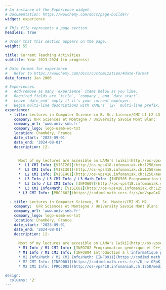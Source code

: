 ```yaml
---
# An instance of the Experience widget.
# Documentation: https://wowchemy.com/docs/page-builder/
widget: experience

# This file represents a page section.
headless: true

# Order that this section appears on the page.
weight: 55

title: Current Teaching Activities
subtitle: Year 2023-2024 (in progress)

# Date format for experience
#   Refer to https://wowchemy.com/docs/customization/#date-format
date_format: Jan 2006

# Experiences.
#   Add/remove as many `experience` items below as you like.
#   Required fields are `title`, `company`, and `date_start`.
#   Leave `date_end` empty if it's your current employer.
#   Begin multi-line descriptions with YAML's `|2-` multi-line prefix.
experience:
  - title: Lectures in Computer Science in B. Sc. Licence/CMI L1 L2 L3
    company: UFR Sciences et Montagne / University Savoie Mont Blanc
    company_url: 'www.univ-smb.fr'
    company_logo: logo-usmb-wo-txt
    location: Chambéry, France
    date_start: '2023-09-01'
    date_end: '2024-08-01'
    description: |2-

      
      Most of my lectures are accesible on LAMA's [wiki](http://os-vps418.infomaniak.ch:1250/mediawiki).
      *  L1 CMI Info: [VISI201](http://os-vps418.infomaniak.ch:1250/mediawiki/index.php/VISI201_CMI_:_visite_de_laboratoire) Laboratory discovery (tutored project)
      *  L2 CMI Info: [VISI301](http://os-vps418.infomaniak.ch:1250/mediawiki/index.php/VISI301_CMI_:_projet_de_recherche_et_développement) Software project
      *  L2 CMI Info: [VISI401](http://os-vps418.infomaniak.ch:1250/mediawiki/index.php/VISI401_CMI_:_bibliographie_scientifique) Scientific bibliography (tutored project)
      *  L3 Info / L3 CMI Info / L3 Math-Info: [INFO505 Programmation C II](lectures/info505) (Lectures/Seminars/Practicals)
      *  L3 Info / L3 CMI Info: [INFO607](http://os-vps418.infomaniak.ch:1250/mediawiki/index.php/INFO607_:_Algorithmique_II) Algorithms  II, (Lectures/Seminars/Practicals)
      *  L3 CMI Info/Math: [VISI601](http://os-vps418.infomaniak.ch:1250/mediawiki/index.php/VISI601_CMI_:_Algorithmique_numérique) Numerical algorithms, (Lectures/Seminars/Practicals)
      * L3 CMI Info: [PROJ602](https://codimd.math.cnrs.fr/s/udVspaGrG) Tutored research project

  - title: Lectures in Computer Science, M. Sc. Master/CMI M1 M2
    company:  UFR Sciences et Montagne / University Savoie Mont Blanc
    company_url: 'www.univ-smb.fr'
    company_logo: logo-usmb-wo-txt
    location: Chambéry, France
    date_start: '2023-09-01'
    date_end: '2024-08-01'
    description: |2-
    
      Most of my lectures are accesible on LAMA's [wiki](http://os-vps418.infomaniak.ch:1250/mediawiki).
      * M1 Info / M1 CMI Info: [INFO702 Programmation générique et C++](lectures/info702) (Lectures/Seminars/Practicals)
      * M1 Info / M1 CMI Info: [INFO804 Introduction à l'informatique graphique](lectures/info804) (Lectures/Seminars/Practicals)
      * M2 Info/Math / M2 CMI Info/Math: [INFO911](https://codimd.math.cnrs.fr/s/UE_B59gMy) Image processing and analysis, (Lectures/Seminars/Practicals)
      * M2 CMI Info: [INFO001](https://codimd.math.cnrs.fr/s/U_hz-OPpK) Image processing and analysis (advanced), (Lectures/Seminars/Practicals)
      * M2 CMI Info: [PROJ002](http://os-vps418.infomaniak.ch:1250/mediawiki/index.php/PROJ002_CMI_:_Projet_en_traitement_et_analyse_d%27image) Project in image processing and analysis, (Lectures/Seminars/Practicals)

design:
  columns: '2'
---
```


